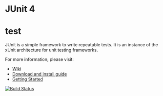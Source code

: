 # JUnit 4

# test

JUnit is a simple framework to write repeatable tests. It is an instance of the xUnit architecture for unit testing frameworks.

For more information, please visit:
* [Wiki](https://github.com/junit-team/junit4/wiki)
* [Download and Install guide](https://github.com/junit-team/junit4/wiki/Download-and-Install)
* [Getting Started](https://github.com/junit-team/junit4/wiki/Getting-started)

[![Build Status](https://travis-ci.org/junit-team/junit4.svg?branch=master)](https://travis-ci.org/junit-team/junit4)
